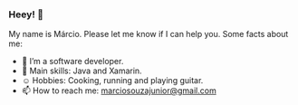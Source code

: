 ### Heey! 👋

My name is Márcio. Please let me know if I can help you. Some facts about me:

- :iphone: I’m a software developer.
- :wrench: Main skills: Java and Xamarin.
- :relaxed: Hobbies: Cooking, running and playing guitar.
- 📫 How to reach me: marciosouzajunior@gmail.com
